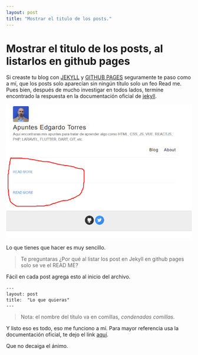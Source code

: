 ```yaml
---
layout: post
title: "Mostrar el titulo de los posts."
---
```


# Mostrar el titulo de los posts, al listarlos en github pages

Si creaste tu blog con [JEKYLL](https://jekyllrb.com/) y [GITHUB PAGES](https://pages.github.com/) seguramente te paso como a mí, que los posts solo aparecían
sin ningún título solo un feo Read me. Pues bien, después de mucho investigar en todos lados, termine
encontrado la respuesta en la documentación oficial de [jekyll](https://jekyllrb.com/).

![imagen como aparece mi blog](/images/jekyll_blog.png)

Lo que tienes que hacer es muy sencillo.

>Te preguntaras ¿Por qué al listar los post en Jekyll en github pages solo se ve el READ ME?

Fácil en cada post agrega esto al inicio del archivo.

  ```
  ---
  layout: post
  title:  "Lo que quieras"
  ---
  ```
  
>Nota: el nombre del título va en comillas, *condenadas comillas*.

Y listo eso es todo, eso me funciono a mí. Para mayor referencia usa la documentación oficial, te dejo el link [aquí](https://jekyllrb.com/docs/posts/).

Que no decaiga el ánimo.
